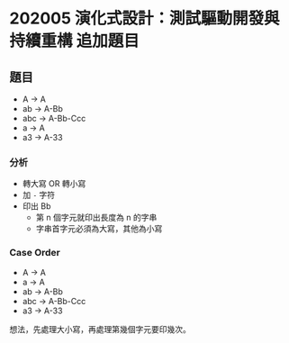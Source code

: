 # 202005 演化式設計：測試驅動開發與持續重構 追加題目

## 題目

- A → A
- ab → A-Bb
- abc → A-Bb-Ccc
- a → A
- a3 → A-33

### 分析
- 轉大寫 OR 轉小寫
- 加 `-` 字符
- 印出 Bb
    - 第 n 個字元就印出長度為 n 的字串
    - 字串首字元必須為大寫，其他為小寫 

### Case Order
- A → A
- a → A
- ab → A-Bb
- abc → A-Bb-Ccc
- a3 → A-33

想法，先處理大小寫，再處理第幾個字元要印幾次。
